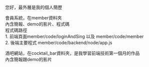 您好，最外層是我的個人簡歷  

會員系統，在member資料夾  
    內含簡報、demo的影片、程式碼  
    程式碼路徑  
    1. 前端頁面member/code/loginAndSing 以及 member/code/member  
    2. 後端主要程式 member/code/backend/node/app.js  
  
酒吧網站，在cocktail_bar資料夾，是我學習前端技術第一個月的作品  
    內含簡報跟demo的影片  
